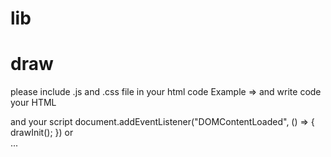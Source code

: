 # lib
# draw
please include .js and .css file in your html code
Example =>
	<script type="text/javascript" src="./js/draw.js"></script>
	<link rel="stylesheet" type="text/css" id="theme" href="./css/draw.css"/>
and
write code your HTML
	<div class="draw"></draw>
and your script
	document.addEventListener("DOMContentLoaded", () => {
		drawInit();
	})
	or
	<html>			
		...
		</body>
		<script>
			drawInit();
		</scipt>
	</html>
now, you can draw anything inside the drawclass.

the parameter of the drawInit function is object type.
the key-value pair of the parameter is as follows:
	{shape?:'square'}

more options and modules will be added.

			
